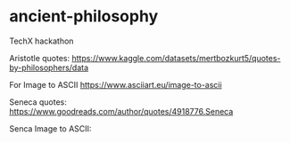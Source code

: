 # ancient-philosophy
TechX hackathon


Aristotle quotes:
https://www.kaggle.com/datasets/mertbozkurt5/quotes-by-philosophers/data

For Image to ASCII
https://www.asciiart.eu/image-to-ascii

Seneca quotes:
https://www.goodreads.com/author/quotes/4918776.Seneca

Senca Image to ASCII:
